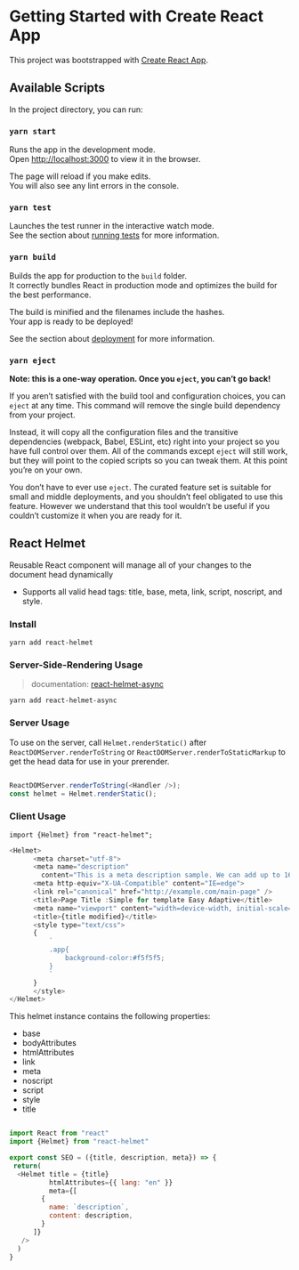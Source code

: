 # Getting Started with Create React App

This project was bootstrapped with [Create React App](https://github.com/facebook/create-react-app).

## Available Scripts

In the project directory, you can run:

### `yarn start`

Runs the app in the development mode.\
Open [http://localhost:3000](http://localhost:3000) to view it in the browser.

The page will reload if you make edits.\
You will also see any lint errors in the console.

### `yarn test`

Launches the test runner in the interactive watch mode.\
See the section about [running tests](https://facebook.github.io/create-react-app/docs/running-tests) for more information.

### `yarn build`

Builds the app for production to the `build` folder.\
It correctly bundles React in production mode and optimizes the build for the best performance.

The build is minified and the filenames include the hashes.\
Your app is ready to be deployed!

See the section about [deployment](https://facebook.github.io/create-react-app/docs/deployment) for more information.

### `yarn eject`

**Note: this is a one-way operation. Once you `eject`, you can’t go back!**

If you aren’t satisfied with the build tool and configuration choices, you can `eject` at any time. This command will remove the single build dependency from your project.

Instead, it will copy all the configuration files and the transitive dependencies (webpack, Babel, ESLint, etc) right into your project so you have full control over them. All of the commands except `eject` will still work, but they will point to the copied scripts so you can tweak them. At this point you’re on your own.

You don’t have to ever use `eject`. The curated feature set is suitable for small and middle deployments, and you shouldn’t feel obligated to use this feature. However we understand that this tool wouldn’t be useful if you couldn’t customize it when you are ready for it.

## React Helmet

Reusable React component will manage all of your changes to the document head dynamically

- Supports all valid head tags: title, base, meta, link, script, noscript, and style.

### Install

`yarn add react-helmet`

### Server-Side-Rendering Usage

> documentation: [react-helmet-async](https://classic.yarnpkg.com/en/package/react-helmet-async)

`yarn add react-helmet-async`

### Server Usage

To use on the server, call `Helmet.renderStatic()` after `ReactDOMServer.renderToString`
or `ReactDOMServer.renderToStaticMarkup` to get the head data for use in your prerender.

```js

ReactDOMServer.renderToString(<Handler />);
const helmet = Helmet.renderStatic();

```

### Client Usage

` import {Helmet} from "react-helmet"; `

```js
<Helmet>
      <meta charset="utf-8">
      <meta name="description"
        content="This is a meta description sample. We can add up to 160 characters.">
      <meta http-equiv="X-UA-Compatible" content="IE=edge">
      <link rel="canonical" href="http://example.com/main-page" />
      <title>Page Title :Simple for template Easy Adaptive</title>
      <meta name="viewport" content="width=device-width, initial-scale=1, shrink-to-fit=no">
      <title>{title modified}</title>
      <style type="text/css">
      {
          `
          .app{
              background-color:#f5f5f5;
          }
          `
      }
      </style>
</Helmet>

```

This helmet instance contains the following properties:

- base
- bodyAttributes
- htmlAttributes
- link
- meta
- noscript
- script
- style
- title

```js

import React from "react"
import {Helmet} from "react-helmet"

export const SEO = ({title, description, meta}) => {
 return(
  <Helmet title = {title}
          htmlAttributes={{ lang: "en" }}
          meta={[
        {
          name: `description`,
          content: description,
        } 
      ]}
   />
  )
}

```
